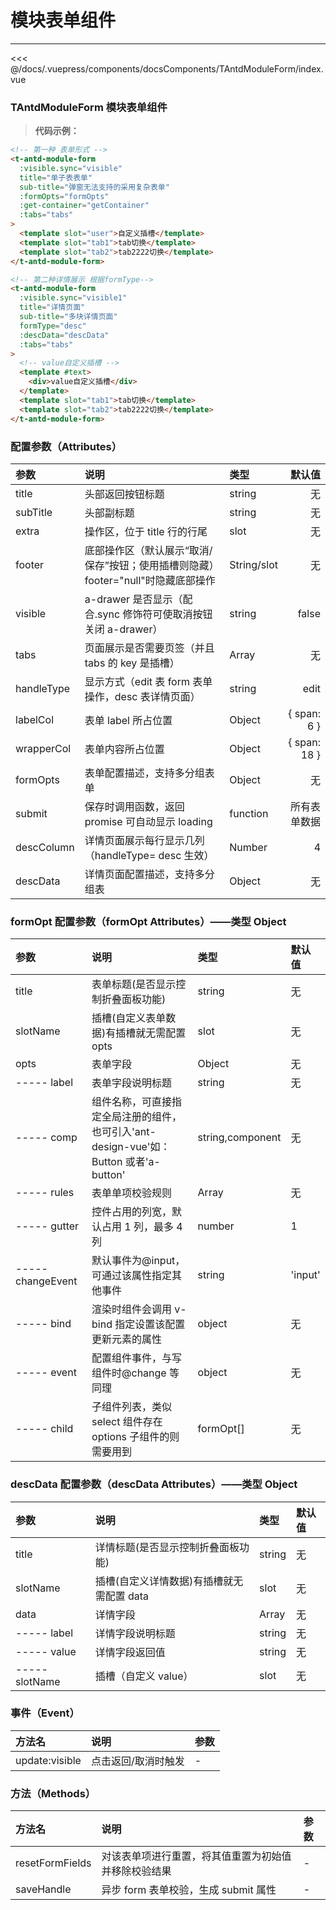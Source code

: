 # 模块表单组件

---

<common-code-format>
  <docsComponents-TAntdModuleForm-index slot="source"></docsComponents-TAntdModuleForm-index>
  <<< @/docs/.vuepress/components/docsComponents/TAntdModuleForm/index.vue
</common-code-format>

### TAntdModuleForm 模块表单组件

> **代码示例：**

```html
<!-- 第一种 表单形式 -->
<t-antd-module-form
  :visible.sync="visible"
  title="单子表表单"
  sub-title="弹窗无法支持的采用复杂表单"
  :formOpts="formOpts"
  :get-container="getContainer"
  :tabs="tabs"
>
  <template slot="user">自定义插槽</template>
  <template slot="tab1">tab切换</template>
  <template slot="tab2">tab2222切换</template>
</t-antd-module-form>

<!-- 第二种详情展示 根据formType-->
<t-antd-module-form
  :visible.sync="visible1"
  title="详情页面"
  sub-title="多块详情页面"
  formType="desc"
  :descData="descData"
  :tabs="tabs"
>
  <!-- value自定义插槽 -->
  <template #text>
    <div>value自定义插槽</div>
  </template>
  <template slot="tab1">tab切换</template>
  <template slot="tab2">tab2222切换</template>
</t-antd-module-form>
```

### 配置参数（Attributes）

| 参数       | 说明                                                                             | 类型        |       默认值 |
| :--------- | :------------------------------------------------------------------------------- | :---------- | -----------: |
| title      | 头部返回按钮标题                                                                 | string      |           无 |
| subTitle   | 头部副标题                                                                       | string      |           无 |
| extra      | 操作区，位于 title 行的行尾                                                      | slot        |           无 |
| footer     | 底部操作区（默认展示“取消/保存”按钮；使用插槽则隐藏）footer="null"时隐藏底部操作 | String/slot |           无 |
| visible    | a-drawer 是否显示（配合.sync 修饰符可使取消按钮关闭 a-drawer）                   | string      |        false |
| tabs       | 页面展示是否需要页签（并且 tabs 的 key 是插槽）                                  | Array       |           无 |
| handleType | 显示方式（edit 表 form 表单操作，desc 表详情页面）                               | string      |         edit |
| labelCol   | 表单 label 所占位置                                                              | Object      |  { span: 6 } |
| wrapperCol | 表单内容所占位置                                                                 | Object      | { span: 18 } |
| formOpts   | 表单配置描述，支持多分组表单                                                     | Object      |           无 |
| submit     | 保存时调用函数，返回 promise 可自动显示 loading                                  | function    | 所有表单数据 |
| descColumn | 详情页面展示每行显示几列（handleType= desc 生效）                                | Number      |            4 |
| descData   | 详情页面配置描述，支持多分组表                                                   | Object      |           无 |

### formOpt 配置参数（formOpt Attributes）——类型 Object

| 参数              | 说明                                                                                  | 类型             | 默认值  |
| :---------------- | :------------------------------------------------------------------------------------ | :--------------- | :------ |
| title             | 表单标题(是否显示控制折叠面板功能)                                                    | string           | 无      |
| slotName          | 插槽(自定义表单数据)有插槽就无需配置 opts                                             | slot             | 无      |
| opts              | 表单字段                                                                              | Object           | 无      |
| ----- label       | 表单字段说明标题                                                                      | string           | 无      |
| ----- comp        | 组件名称，可直接指定全局注册的组件，也可引入'ant-design-vue'如：Button 或者'a-button' | string,component | 无      |
| ----- rules       | 表单单项校验规则                                                                      | Array            | 无      |
| ----- gutter      | 控件占用的列宽，默认占用 1 列，最多 4 列                                              | number           | 1       |
| ----- changeEvent | 默认事件为@input，可通过该属性指定其他事件                                            | string           | 'input' |
| ----- bind        | 渲染时组件会调用 v-bind 指定设置该配置更新元素的属性                                  | object           | 无      |
| ----- event       | 配置组件事件，与写组件时@change 等同理                                                | object           | 无      |
| ----- child       | 子组件列表，类似 select 组件存在 options 子组件的则需要用到                           | formOpt[]        | 无      |

### descData 配置参数（descData Attributes）——类型 Object

| 参数           | 说明                                      | 类型   | 默认值 |
| :------------- | :---------------------------------------- | :----- | :----- |
| title          | 详情标题(是否显示控制折叠面板功能)        | string | 无     |
| slotName       | 插槽(自定义详情数据)有插槽就无需配置 data | slot   | 无     |
| data           | 详情字段                                  | Array  | 无     |
| ----- label    | 详情字段说明标题                          | string | 无     |
| ----- value    | 详情字段返回值                            | string | 无     |
| ----- slotName | 插槽（自定义 value）                      | slot   | 无     |

### 事件（Event）

| 方法名         | 说明                | 参数 |
| :------------- | :------------------ | :--- |
| update:visible | 点击返回/取消时触发 | -    |

### 方法（Methods）

| 方法名          | 说明                                                 | 参数 |
| :-------------- | :--------------------------------------------------- | :--- |
| resetFormFields | 对该表单项进行重置，将其值重置为初始值并移除校验结果 | -    |
| saveHandle      | 异步 form 表单校验，生成 submit 属性                 | -    |
